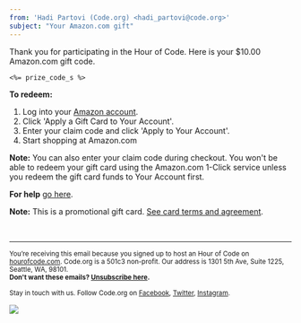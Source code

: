 ```yaml
---
from: 'Hadi Partovi (Code.org) <hadi_partovi@code.org>'
subject: "Your Amazon.com gift"
---
```

Thank you for participating in the Hour of Code. Here is your $10.00 Amazon.com gift code.
 
`<%= prize_code_s %>`
 
**To redeem:**

1.  Log into your [Amazon account](http://amazon.com).
2.  Click 'Apply a Gift Card to Your Account'.
3.  Enter your claim code and click 'Apply to Your Account'. 
3.  Start shopping at Amazon.com

**Note:** You can also enter your claim code during checkout. You won't be able to redeem your gift card using the Amazon.com 1-Click service unless you redeem the gift card funds to Your Account first.

**For help** [go here](https://www.amazon.com/gp/help/customer/display.html).

**Note:** This is a promotional gift card. [See card terms and agreement](https://www.amazon.com/gp/help/customer/display.html?nodeId=3122091&app-nav-type=modal/ref=gcui_d_e_tc_o_d_b_x).

<br/>
<hr/>

<p><small>You’re receiving this email because you signed up to host an Hour of Code on <a href="https://hourofcode.com/">hourofcode.com</a>. Code.org is a 501c3 non-profit. Our address is 1301 5th Ave, Suite 1225, Seattle, WA, 98101.</small> <br />
<small><strong>Don't want these emails? <a href="<%= unsubscribe_link %>">Unsubscribe here</a>.</strong></small></p>
<p><small>Stay in touch with us. Follow Code.org on
<a href="https://www.facebook.com/Code.org">Facebook</a>, <a href="https://twitter.com/codeorg">Twitter</a>, <a href="https://instagram.com/codeorg">Instagram</a>.
</small></p>

![](<%= tracking_pixel %>)
